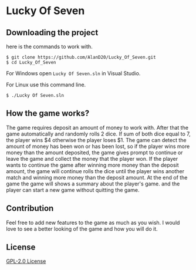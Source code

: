 # Lucky Of Seven

## Downloading the project
here is the commands to work with.
```
$ git clone https://github.com/AlanD20/Lucky_Of_Seven.git
$ cd Lucky_Of_Seven
```
For Windows open `Lucky Of Seven.sln` in Visual Studio. 

For Linux use this command line.
```
$ ./Lucky Of Seven.sln
```
## How the game works?

The game requires deposit an amount of money to work with. After that the game automatically and randomly rolls 2 dice. If sum of both dice equal to 7, the player wins $4 otherwise the player loses $1.
The game can detect the amount of money has been won or has been lost, so if the player wins more money than the amount deposited, the game gives prompt to continue or leave the game and collect the money that the player won. If the player wants to continue the game after winning more money than the deposit amount, the game will continue rolls the dice until the player wins another match and winning more money than the deposit amount.
At the end of the game the game will shows a summary about the player's game. and the player can start a new game without quitting the game.

## Contribution
Feel free to add new features to the game as much as you wish. I would love to see a better looking of the game and how you will do it.

## License
[GPL-2.0 License](LICENSE)
